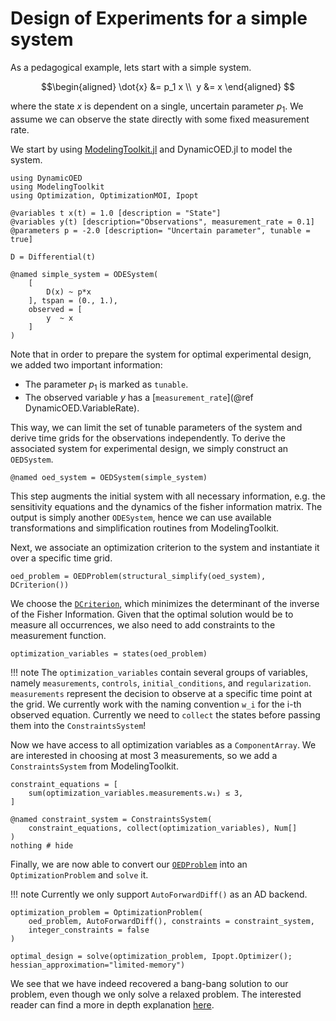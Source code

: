 # Design of Experiments for a simple system

As a pedagogical example, lets start with a simple system.

```math 
\begin{aligned}
\dot{x} &= p_1 x \\ 
y &= x
\end{aligned} 
```
where the state $x$ is dependent on a single, uncertain parameter $p_1$. We assume we can observe the state directly with some fixed measurement rate.

We start by using [ModelingToolkit.jl](https://github.com/SciML/ModelingToolkit.jl) and DynamicOED.jl to model the system.

```@example 1D
using DynamicOED
using ModelingToolkit
using Optimization, OptimizationMOI, Ipopt

@variables t x(t) = 1.0 [description = "State"] 
@variables y(t) [description="Observations", measurement_rate = 0.1]
@parameters p = -2.0 [description= "Uncertain parameter", tunable = true]

D = Differential(t)

@named simple_system = ODESystem(
    [
        D(x) ~ p*x
    ], tspan = (0., 1.), 
    observed = [
        y  ~ x
    ]
)
```

Note that in order to prepare the system for optimal experimental design, we added two important information:

- The parameter $p_1$ is marked as `tunable`. 
- The observed variable $y$ has a [`measurement_rate`](@ref DynamicOED.VariableRate).

This way, we can limit the set of tunable parameters of the system and derive time grids for the observations independently. To derive the associated system for experimental design, we simply construct an `OEDSystem`. 

```@example 1D
@named oed_system = OEDSystem(simple_system)
```

This step augments the initial system with all necessary information, e.g. the sensitivity equations and the dynamics of the fisher information matrix. The output is simply another `ODESystem`, hence we can use available transformations and simplification routines from ModelingToolkit. 

Next, we associate an optimization criterion to the system and instantiate it over a specific time grid.

```@example 1D
oed_problem = OEDProblem(structural_simplify(oed_system), DCriterion())
```

We choose the [`DCriterion`](@ref), which minimizes the determinant of the inverse of the Fisher Information. Given that the optimal solution would be to measure all occurrences, we also need to add constraints to the measurement function.

```@example 1D
optimization_variables = states(oed_problem)
```

!!! note 
    The `optimization_variables` contain several groups of variables, namely `measurements`, `controls`, `initial_conditions`, and `regularization`. `measurements` represent the decision to observe at a specific time point at the grid. We currently work with the naming convention `w_i` for the i-th observed equation. Currently we need to `collect` the states before passing them into the `ConstraintsSystem`!

Now we have access to all optimization variables as a `ComponentArray`. We are interested in choosing at most 3 measurements, so we add a `ConstraintsSystem` from ModelingToolkit.

```@example 1D
constraint_equations = [
    sum(optimization_variables.measurements.w₁) ≲ 3,
]

@named constraint_system = ConstraintsSystem(
    constraint_equations, collect(optimization_variables), Num[]
)
nothing # hide
```

Finally, we are now able to convert our [`OEDProblem`](@ref) into an `OptimizationProblem` and `solve` it.

!!! note 
    Currently we only support `AutoForwardDiff()` as an AD backend.


```@example 1D
optimization_problem = OptimizationProblem(
    oed_problem, AutoForwardDiff(), constraints = constraint_system,
    integer_constraints = false
)

optimal_design = solve(optimization_problem, Ipopt.Optimizer(); hessian_approximation="limited-memory")
```


We see that we have indeed recovered a bang-bang solution to our problem, even though we only solve a relaxed problem. The interested reader can find a more in depth explanation [here](https://mathopt.de/PUBLICATIONS/Sager2005.pdf). 
